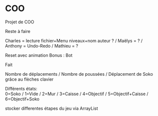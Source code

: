# COO
Projet de COO 

Reste à faire 

Charles = lecture fichier+Menu niveaux+nom auteur ? / Maëlys = ? / Anthony = Undo-Redo / Mathieu = ?

Reset avec animation
Bonus : Bot

Fait

Nombre de déplacements / Nombre de poussées / Déplacement de Soko grâce au flèches clavier 

Différents états:             
0=Soko / 1=Vide / 2=Mur / 3=Caisse / 4=Objectif / 5=Objectif+Caisse / 6=Objectif+Soko

stocker differentes étapes du jeu via ArrayList
